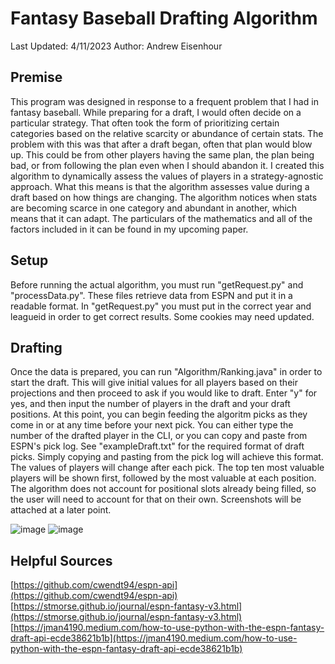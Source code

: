# Fantasy Baseball Drafting Algorithm

Last Updated: 4/11/2023
Author: Andrew Eisenhour

## Premise

This program was designed in response to a frequent problem that I had in fantasy baseball. While preparing for a draft, I would often decide on a particular strategy. That often took the form of prioritizing certain categories based on the relative scarcity or abundance of certain stats. The problem with this was that after a draft began, often that plan would blow up. This could be from other players having the same plan, the plan being bad, or from following the plan even when I should abandon it. I created this algorithm to dynamically assess the values of players in a strategy-agnostic approach. What this means is that the algorithm assesses value during a draft based on how things are changing. The algorithm notices when stats are becoming scarce in one category and abundant in another, which means that it can adapt. The particulars of the mathematics and all of the factors included in it can be found in my upcoming paper.

## Setup

Before running the actual algorithm, you must run "getRequest.py" and "processData.py". These files retrieve data from ESPN and put it in a readable format. In "getRequest.py" you must put in the correct year and leagueid in order to get correct results. Some cookies may need updated.

## Drafting

Once the data is prepared, you can run "Algorithm/Ranking.java" in order to start the draft. This will give initial values for all players based on their projections and then proceed to ask if you would like to draft. Enter "y" for yes, and then input the number of players in the draft and your draft positions. At this point, you can begin feeding the algoritm picks as they come in or at any time before your next pick. You can either type the number of the drafted player in the CLI, or you can copy and paste from ESPN's pick log. See "exampleDraft.txt" for the required format of draft picks. Simply copying and pasting from the pick log will achieve this format. The values of players will change after each pick. The top ten most valuable players will be shown first, followed by the most valuable at each position. The algorithm does not account for positional slots already being filled, so the user will need to account for that on their own. Screenshots will be attached at a later point.

![image](https://user-images.githubusercontent.com/54419359/231325572-d88d22a1-dcd6-453c-acdf-aa56da35cc6c.png)
![image](https://user-images.githubusercontent.com/54419359/231325617-53a79d82-6e95-490f-8e55-28083ae18e16.png)


## Helpful Sources
[https://github.com/cwendt94/espn-api](https://github.com/cwendt94/espn-api)  
[https://stmorse.github.io/journal/espn-fantasy-v3.html](https://stmorse.github.io/journal/espn-fantasy-v3.html)  
[https://jman4190.medium.com/how-to-use-python-with-the-espn-fantasy-draft-api-ecde38621b1b](https://jman4190.medium.com/how-to-use-python-with-the-espn-fantasy-draft-api-ecde38621b1b)
